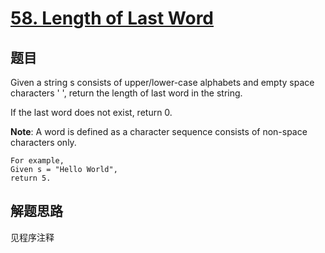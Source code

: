 # [58. Length of Last Word](https://leetcode.com/problems/length-of-last-word/)

## 题目
Given a string s consists of upper/lower-case alphabets and empty space characters ' ', return the length of last word in the string.

If the last word does not exist, return 0.

**Note**: A word is defined as a character sequence consists of non-space characters only.

```
For example, 
Given s = "Hello World",
return 5.
```
## 解题思路

见程序注释

